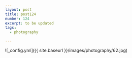 ```yaml
---
layout: post
title: post124
number: 124
excerpt: to be updated
tags:
  - photography

---
```


![_config.yml]({{ site.baseurl }}/images/photography/62.jpg)